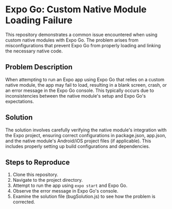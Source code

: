 # Expo Go: Custom Native Module Loading Failure

This repository demonstrates a common issue encountered when using custom native modules with Expo Go. The problem arises from misconfigurations that prevent Expo Go from properly loading and linking the necessary native code.

## Problem Description

When attempting to run an Expo app using Expo Go that relies on a custom native module, the app may fail to load, resulting in a blank screen, crash, or an error message in the Expo Go console.  This typically occurs due to inconsistencies between the native module's setup and Expo Go's expectations.

## Solution

The solution involves carefully verifying the native module's integration with the Expo project, ensuring correct configurations in package.json, app.json, and the native module's Android/iOS project files (if applicable).  This includes properly setting up build configurations and dependencies.

## Steps to Reproduce

1. Clone this repository.
2. Navigate to the project directory.
3. Attempt to run the app using `expo start` and Expo Go.
4. Observe the error message in Expo Go's console.
5. Examine the solution file (bugSolution.js) to see how the problem is corrected.